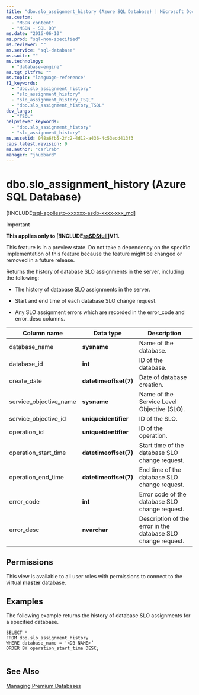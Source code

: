 ```yaml
---
title: "dbo.slo_assignment_history (Azure SQL Database) | Microsoft Docs"
ms.custom: 
  - "MSDN content"
  - "MSDN - SQL DB"
ms.date: "2016-06-10"
ms.prod: "sql-non-specified"
ms.reviewer: ""
ms.service: "sql-database"
ms.suite: ""
ms.technology: 
  - "database-engine"
ms.tgt_pltfrm: ""
ms.topic: "language-reference"
f1_keywords: 
  - "dbo.slo_assignment_history"
  - "slo_assignment_history"
  - "slo_assignment_history_TSQL"
  - "dbo.slo_assignment_history_TSQL"
dev_langs: 
  - "TSQL"
helpviewer_keywords: 
  - "dbo.slo_assignment_history"
  - "slo_assignment_history"
ms.assetid: 048a6fb5-2fc2-4d12-a436-4c53ecd413f3
caps.latest.revision: 9
ms.author: "carlrab"
manager: "jhubbard"
---
```

# dbo.slo_assignment_history (Azure SQL Database)
[!INCLUDE[tsql-appliesto-xxxxxx-asdb-xxxx-xxx_md](../../../a9retired/includes/tsql-appliesto-xxxxxx-asdb-xxxx-xxx-md.md)]

    
> [!IMPORTANT]  
>  **This applies only to [!INCLUDE[ssSDSfull](../../../a9retired/includes/sssdsfull-md.md)]V11.**  
>   
>  This feature is in a preview state. Do not take a dependency on the specific implementation of this feature because the feature might be changed or removed in a future release.  
  
 Returns the history of database SLO assignments in the server, including the following:  
  
-   The history of database SLO assignments in the server.  
  
-   Start and end time of each database SLO change request.  
  
-   Any SLO assignment errors which are recorded in the error_code and error_desc columns.  
  
|Column name|Data type|Description|  
|-----------------|---------------|-----------------|  
|database_name|**sysname**|Name of the database.|  
|database_id|**int**|ID of the database.|  
|create_date|**datetimeoffset(7)**|Date of database creation.|  
|service_objective_name|**sysname**|Name of the Service Level Objective (SLO).|  
|service_objective_id|**uniqueidentifier**|ID of the SLO.|  
|operation_id|**uniqueidentifier**|ID of the operation.|  
|operation_start_time|**datetimeoffset(7)**|Start time of the database SLO change request.|  
|operation_end_time|**datetimeoffset(7)**|End time of the database SLO change request.|  
|error_code|**int**|Error code of the database SLO change request.|  
|error_desc|**nvarchar**|Description of the error in the database SLO change request.|  
  
## Permissions  
 This view is available to all user roles with permissions to connect to the virtual **master** database.  
  
## Examples  
 The following example returns the history of database SLO assignments for a specified database.  
  
```  
SELECT *  
FROM dbo.slo_assignment_history   
WHERE database_name = '<DB NAME>’   
ORDER BY operation_start_time DESC;  
  
```  
  
## See Also  
 [Managing Premium Databases](http://go.microsoft.com/fwlink/?LinkID=311927)  
  
  